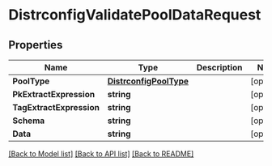 # DistrconfigValidatePoolDataRequest

## Properties

Name | Type | Description | Notes
------------ | ------------- | ------------- | -------------
**PoolType** | [**DistrconfigPoolType**](distrconfigPoolType.md) |  | [optional] 
**PkExtractExpression** | **string** |  | [optional] 
**TagExtractExpression** | **string** |  | [optional] 
**Schema** | **string** |  | [optional] 
**Data** | **string** |  | [optional] 

[[Back to Model list]](../README.md#documentation-for-models) [[Back to API list]](../README.md#documentation-for-api-endpoints) [[Back to README]](../README.md)


